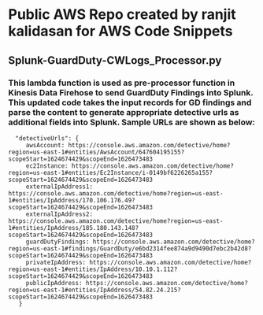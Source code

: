 # Public AWS Repo created by ranjit kalidasan for AWS Code Snippets
## Splunk-GuardDuty-CWLogs_Processor.py
### This lambda function is used as pre-processor function in Kinesis Data Firehose to send GuardDuty Findings into Splunk. This updated code takes the input records for GD findings and parse the content to generate appropriate detective urls as additional fields into Splunk. Sample URLs are shown as below:
```
  "detectiveUrls": {
     awsAccount: https://console.aws.amazon.com/detective/home?region=us-east-1#entities/AwsAccount/647604195155?scopeStart=1624674429&scopeEnd=1626473483
     ec2Instance: https://console.aws.amazon.com/detective/home?region=us-east-1#entities/Ec2Instance/i-0149bf6226265a155?scopeStart=1624674429&scopeEnd=1626473483
     externalIpAddress1: https://console.aws.amazon.com/detective/home?region=us-east-1#entities/IpAddress/170.106.176.49?scopeStart=1624674429&scopeEnd=1626473483
     externalIpAddress2: https://console.aws.amazon.com/detective/home?region=us-east-1#entities/IpAddress/185.180.143.148?scopeStart=1624674429&scopeEnd=1626473483
     guardDutyFindings: https://console.aws.amazon.com/detective/home?region=us-east-1#findings/GuardDuty/e6bd2314fee874a9d9490d7ebc2b42d8?scopeStart=1624674429&scopeEnd=1626473483
     privateIpAddress: https://console.aws.amazon.com/detective/home?region=us-east-1#entities/IpAddress/10.10.1.112?scopeStart=1624674429&scopeEnd=1626473483
     publicIpAddress: https://console.aws.amazon.com/detective/home?region=us-east-1#entities/IpAddress/54.82.24.215?scopeStart=1624674429&scopeEnd=1626473483
   }
 ```


